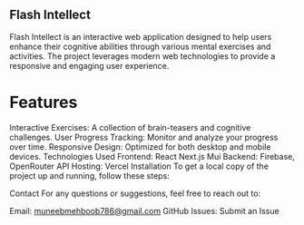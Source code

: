 ## Flash Intellect
Flash Intellect is an interactive web application designed to help users enhance their cognitive abilities through various mental exercises and activities. The project leverages modern web technologies to provide a responsive and engaging user experience.

# Features
Interactive Exercises: A collection of brain-teasers and cognitive challenges.
User Progress Tracking: Monitor and analyze your progress over time.
Responsive Design: Optimized for both desktop and mobile devices.
Technologies Used
Frontend:
React
Next.js
Mui
Backend:
Firebase, OpenRouter API
Hosting:
Vercel
Installation
To get a local copy of the project up and running, follow these steps:

Contact
For any questions or suggestions, feel free to reach out to:

Email: muneebmehboob786@gmail.com
GitHub Issues: Submit an Issue
